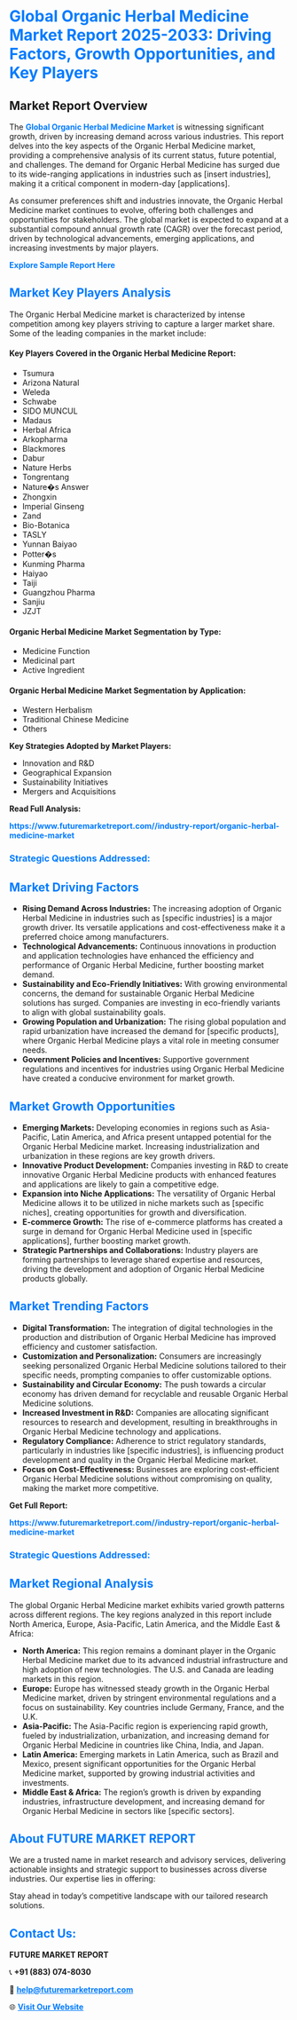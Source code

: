 <h1 style="color: #007BFF;">Global Organic Herbal Medicine Market Report 2025-2033: Driving Factors, Growth Opportunities, and Key Players</h1>

<section id="overview">
<h2>Market Report Overview</h2>
<p>The <a href="https://www.futuremarketreport.com//industry-report/organic-herbal-medicine-market" style="color: #007BFF; text-decoration: none;"><strong>Global Organic Herbal Medicine Market</strong></a> is witnessing significant growth, driven by increasing demand across various industries. This report delves into the key aspects of the Organic Herbal Medicine market, providing a comprehensive analysis of its current status, future potential, and challenges. The demand for Organic Herbal Medicine has surged due to its wide-ranging applications in industries such as [insert industries], making it a critical component in modern-day [applications].</p>
<p>As consumer preferences shift and industries innovate, the Organic Herbal Medicine market continues to evolve, offering both challenges and opportunities for stakeholders. The global market is expected to expand at a substantial compound annual growth rate (CAGR) over the forecast period, driven by technological advancements, emerging applications, and increasing investments by major players.</p>
</section>

<section id="overview">
<p><a href="https://www.futuremarketreport.com//request-sample/reportId=64617" style="color: #007BFF; text-decoration: none;"><strong>Explore Sample Report Here</strong></a></p>
</section>

<section id="key-players">
<h2 style="color: #007BFF;">Market Key Players Analysis</h2>
<p>The Organic Herbal Medicine market is characterized by intense competition among key players striving to capture a larger market share. Some of the leading companies in the market include:</p>
<h4>Key Players Covered in the Organic Herbal Medicine Report:</h4>
<ul><li>Tsumura</li><li>Arizona Natural</li><li>Weleda</li><li>Schwabe</li><li>SIDO MUNCUL</li><li>Madaus</li><li>Herbal Africa</li><li>Arkopharma</li><li>Blackmores</li><li>Dabur</li><li>Nature Herbs</li><li>Tongrentang</li><li>Nature�s Answer</li><li>Zhongxin</li><li>Imperial Ginseng</li><li>Zand</li><li>Bio-Botanica</li><li>TASLY</li><li>Yunnan Baiyao</li><li>Potter�s</li><li>Kunming Pharma</li><li>Haiyao</li><li>Taiji</li><li>Guangzhou Pharma</li><li>Sanjiu</li><li>JZJT</li></ul>
<h4>Organic Herbal Medicine Market Segmentation by Type:</h4>
<ul><li>Medicine Function</li><li>Medicinal part</li><li>Active Ingredient</li></ul>

<h4>Organic Herbal Medicine Market Segmentation by Application:</h4>
<ul><li>Western Herbalism</li><li>Traditional Chinese Medicine</li><li>Others</li></ul>
<p><strong>Key Strategies Adopted by Market Players:</strong></p>
<ul>
<li>Innovation and R&D</li>
<li>Geographical Expansion</li>
<li>Sustainability Initiatives</li>
<li>Mergers and Acquisitions</li>
</ul>
</section>

<section>
<p><strong>Read Full Analysis: </strong></p><a href="https://www.futuremarketreport.com//industry-report/organic-herbal-medicine-market" style="color: #007BFF; text-decoration: none;"><strong>https://www.futuremarketreport.com//industry-report/organic-herbal-medicine-market</strong></a>
<h3 style="color: #007BFF;">Strategic Questions Addressed:</h3>
</section>

<section id="driving-factors">
<h2 style="color: #007BFF;">Market Driving Factors</h2>
<ul>
<li><strong>Rising Demand Across Industries:</strong> The increasing adoption of Organic Herbal Medicine in industries such as [specific industries] is a major growth driver. Its versatile applications and cost-effectiveness make it a preferred choice among manufacturers.</li>
<li><strong>Technological Advancements:</strong> Continuous innovations in production and application technologies have enhanced the efficiency and performance of Organic Herbal Medicine, further boosting market demand.</li>
<li><strong>Sustainability and Eco-Friendly Initiatives:</strong> With growing environmental concerns, the demand for sustainable Organic Herbal Medicine solutions has surged. Companies are investing in eco-friendly variants to align with global sustainability goals.</li>
<li><strong>Growing Population and Urbanization:</strong> The rising global population and rapid urbanization have increased the demand for [specific products], where Organic Herbal Medicine plays a vital role in meeting consumer needs.</li>
<li><strong>Government Policies and Incentives:</strong> Supportive government regulations and incentives for industries using Organic Herbal Medicine have created a conducive environment for market growth.</li>
</ul>
</section>

<section id="growth-opportunities">
<h2 style="color: #007BFF;">Market Growth Opportunities</h2>
<ul>
<li><strong>Emerging Markets:</strong> Developing economies in regions such as Asia-Pacific, Latin America, and Africa present untapped potential for the Organic Herbal Medicine market. Increasing industrialization and urbanization in these regions are key growth drivers.</li>
<li><strong>Innovative Product Development:</strong> Companies investing in R&D to create innovative Organic Herbal Medicine products with enhanced features and applications are likely to gain a competitive edge.</li>
<li><strong>Expansion into Niche Applications:</strong> The versatility of Organic Herbal Medicine allows it to be utilized in niche markets such as [specific niches], creating opportunities for growth and diversification.</li>
<li><strong>E-commerce Growth:</strong> The rise of e-commerce platforms has created a surge in demand for Organic Herbal Medicine used in [specific applications], further boosting market growth.</li>
<li><strong>Strategic Partnerships and Collaborations:</strong> Industry players are forming partnerships to leverage shared expertise and resources, driving the development and adoption of Organic Herbal Medicine products globally.</li>
</ul>
</section>

<section id="trending-factors">
<h2 style="color: #007BFF;">Market Trending Factors</h2>
<ul>
<li><strong>Digital Transformation:</strong> The integration of digital technologies in the production and distribution of Organic Herbal Medicine has improved efficiency and customer satisfaction.</li>
<li><strong>Customization and Personalization:</strong> Consumers are increasingly seeking personalized Organic Herbal Medicine solutions tailored to their specific needs, prompting companies to offer customizable options.</li>
<li><strong>Sustainability and Circular Economy:</strong> The push towards a circular economy has driven demand for recyclable and reusable Organic Herbal Medicine solutions.</li>
<li><strong>Increased Investment in R&D:</strong> Companies are allocating significant resources to research and development, resulting in breakthroughs in Organic Herbal Medicine technology and applications.</li>
<li><strong>Regulatory Compliance:</strong> Adherence to strict regulatory standards, particularly in industries like [specific industries], is influencing product development and quality in the Organic Herbal Medicine market.</li>
<li><strong>Focus on Cost-Effectiveness:</strong> Businesses are exploring cost-efficient Organic Herbal Medicine solutions without compromising on quality, making the market more competitive.</li>
</ul>
</section>

<section>
<p><strong>Get Full Report: </strong></p><a href="https://www.futuremarketreport.com//industry-report/organic-herbal-medicine-market" style="color: #007BFF; text-decoration: none;"><strong>https://www.futuremarketreport.com//industry-report/organic-herbal-medicine-market</strong></a>
<h3 style="color: #007BFF;">Strategic Questions Addressed:</h3>
</section>


<section id="regional-analysis">
<h2 style="color: #007BFF;">Market Regional Analysis</h2>
<p>The global Organic Herbal Medicine market exhibits varied growth patterns across different regions. The key regions analyzed in this report include North America, Europe, Asia-Pacific, Latin America, and the Middle East & Africa:</p>
<ul>
<li><strong>North America:</strong> This region remains a dominant player in the Organic Herbal Medicine market due to its advanced industrial infrastructure and high adoption of new technologies. The U.S. and Canada are leading markets in this region.</li>
<li><strong>Europe:</strong> Europe has witnessed steady growth in the Organic Herbal Medicine market, driven by stringent environmental regulations and a focus on sustainability. Key countries include Germany, France, and the U.K.</li>
<li><strong>Asia-Pacific:</strong> The Asia-Pacific region is experiencing rapid growth, fueled by industrialization, urbanization, and increasing demand for Organic Herbal Medicine in countries like China, India, and Japan.</li>
<li><strong>Latin America:</strong> Emerging markets in Latin America, such as Brazil and Mexico, present significant opportunities for the Organic Herbal Medicine market, supported by growing industrial activities and investments.</li>
<li><strong>Middle East & Africa:</strong> The region’s growth is driven by expanding industries, infrastructure development, and increasing demand for Organic Herbal Medicine in sectors like [specific sectors].</li>
</ul>
</section>

<footer>
<h2 style="color: #007BFF;">About FUTURE MARKET REPORT</h2>
<p>We are a trusted name in market research and advisory services, delivering actionable insights and strategic support to businesses across diverse industries. Our expertise lies in offering:</p>

<p>Stay ahead in today’s competitive landscape with our tailored research solutions.</p>

<h2 style="color: #007BFF;">Contact Us:</h2>
<p><strong>FUTURE MARKET REPORT</strong></p>
<p>📞 <strong>+91 (883) 074-8030</strong></p>
<p>📧 <strong><a href="mailto:help@futuremarketreport.com" style="color: #007BFF;">help@futuremarketreport.com</a></strong></p>
<p>🌐 <strong><a href="https://www.futuremarketreport.com/" style="color: #007BFF;">Visit Our Website</a></strong></p>
</footer>